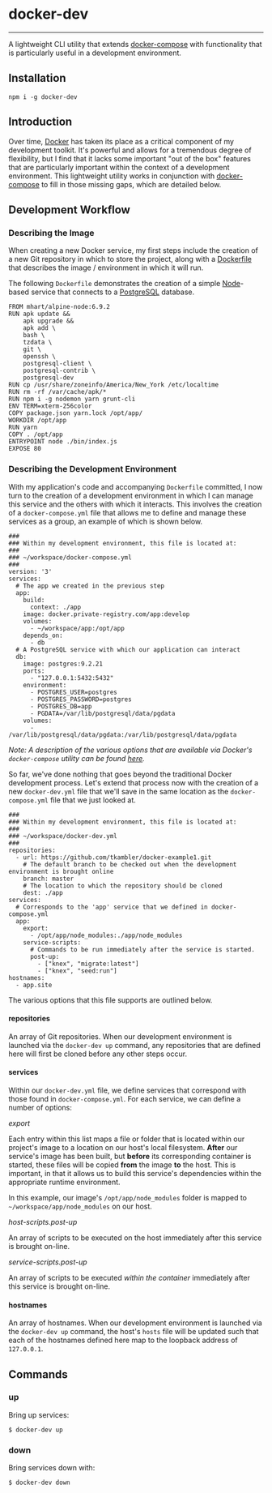 # docker-dev

---

A lightweight CLI utility that extends [docker-compose](https://docs.docker.com/compose/) with functionality that is particularly useful in a development environment.

## Installation

    npm i -g docker-dev

## Introduction

Over time, [Docker](https://www.docker.com/) has taken its place as a critical component of my development toolkit. It's powerful and allows for a tremendous degree of flexibility, but I find that it lacks some important "out of the box" features that are particularly important within the context of a development environment. This lightweight utility works in conjunction with [docker-compose](https://docs.docker.com/compose/) to fill in those missing gaps, which are detailed below.

## Development Workflow

### Describing the Image

When creating a new Docker service, my first steps include the creation of a new Git repository in which to store the project, along with a [Dockerfile](https://docs.docker.com/engine/reference/builder/) that describes the image / environment in which it will run.

The following `Dockerfile` demonstrates the creation of a simple [Node](https://nodejs.org/)-based service that connects to a [PostgreSQL](https://www.postgresql.org/) database.

```
FROM mhart/alpine-node:6.9.2
RUN apk update &&
    apk upgrade &&
    apk add \
    bash \
    tzdata \
    git \
    openssh \
    postgresql-client \
    postgresql-contrib \
    postgresql-dev
RUN cp /usr/share/zoneinfo/America/New_York /etc/localtime
RUN rm -rf /var/cache/apk/*
RUN npm i -g nodemon yarn grunt-cli
ENV TERM=xterm-256color
COPY package.json yarn.lock /opt/app/
WORKDIR /opt/app
RUN yarn
COPY . /opt/app
ENTRYPOINT node ./bin/index.js
EXPOSE 80
```

### Describing the Development Environment

With my application's code and accompanying `Dockerfile` committed, I now turn to the creation of a development environment in which I can manage this service and the others with which it interacts. This involves the creation of a `docker-compose.yml` file that allows me to define and manage these services as a group, an example of which is shown below.

```
###
### Within my development environment, this file is located at:
###
### ~/workspace/docker-compose.yml
###
version: '3'
services:
  # The app we created in the previous step
  app:
    build:
      context: ./app
    image: docker.private-registry.com/app:develop
    volumes:
      - ~/workspace/app:/opt/app
    depends_on:
      - db
  # A PostgreSQL service with which our application can interact
  db:
    image: postgres:9.2.21
    ports:
      - "127.0.0.1:5432:5432"
    environment:
      - POSTGRES_USER=postgres
      - POSTGRES_PASSWORD=postgres
      - POSTGRES_DB=app
      - PGDATA=/var/lib/postgresql/data/pgdata
    volumes:
      - /var/lib/postgresql/data/pgdata:/var/lib/postgresql/data/pgdata
```

_Note: A description of the various options that are available via Docker's `docker-compose` utility can be found [here](https://docs.docker.com/compose/compose-file/)._

So far, we've done nothing that goes beyond the traditional Docker development process. Let's extend that process now with the creation of a new `docker-dev.yml` file that we'll save in the same location as the `docker-compose.yml` file that we just looked at.

```
###
### Within my development environment, this file is located at:
###
### ~/workspace/docker-dev.yml
###
repositories:
  - url: https://github.com/tkambler/docker-example1.git
    # The default branch to be checked out when the development environment is brought online
    branch: master
    # The location to which the repository should be cloned
    dest: ./app
services:
  # Corresponds to the 'app' service that we defined in docker-compose.yml
  app:
    export:
      - /opt/app/node_modules:./app/node_modules
    service-scripts:
      # Commands to be run immediately after the service is started.
      post-up:
        - ["knex", "migrate:latest"]
        - ["knex", "seed:run"]
hostnames:
  - app.site
```

The various options that this file supports are outlined below.

#### repositories

An array of Git repositories. When our development environment is launched via the `docker-dev up` command, any repositories that are defined here will first be cloned before any other steps occur.

#### services

Within our `docker-dev.yml` file, we define services that correspond with those found in `docker-compose.yml`. For each service, we can define a number of options:

*export*

Each entry within this list maps a file or folder that is located within our project's image to a location on our host's local filesystem. **After** our service's image has been built, but **before** its corresponding container is started, these files will be copied **from** the image **to** the host. This is important, in that it allows us to build this service's dependencies within the appropriate runtime environment.

In this example, our image's `/opt/app/node_modules` folder is mapped to `~/workspace/app/node_modules` on our host.

*host-scripts.post-up*

An array of scripts to be executed on the host immediately after this service is brought on-line.

*service-scripts.post-up*

An array of scripts to be executed _within the container_ immediately after this service is brought on-line.


#### hostnames

An array of hostnames. When our development environment is launched via the `docker-dev up` command, the host's `hosts` file will be updated such that each of the hostnames defined here map to the loopback address of `127.0.0.1`.

## Commands

### up

Bring up services:

    $ docker-dev up

### down

Bring services down with:

    $ docker-dev down
